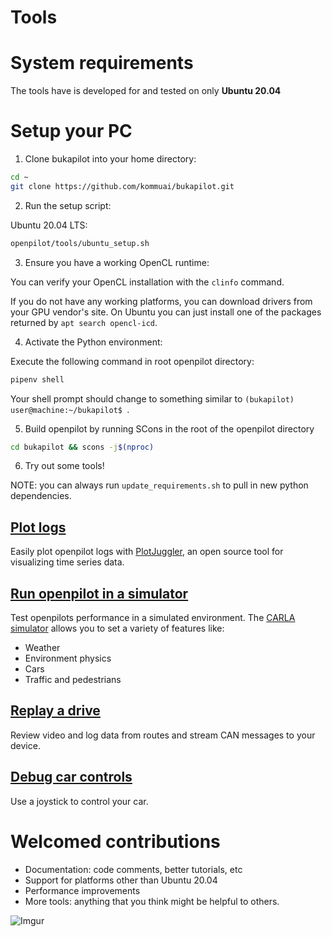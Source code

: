 Tools
============

System requirements
============

The tools have is developed for and tested on only **Ubuntu 20.04**

Setup your PC
============
1. Clone bukapilot into your home directory:
``` bash
cd ~
git clone https://github.com/kommuai/bukapilot.git
```

2. Run the setup script:

Ubuntu 20.04 LTS:
``` bash
openpilot/tools/ubuntu_setup.sh
```

3. Ensure you have a working OpenCL runtime:

You can verify your OpenCL installation with the `clinfo` command.

If you do not have any working platforms, you can download drivers from your GPU vendor's site.
On Ubuntu you can just install one of the packages returned by `apt search opencl-icd`.

4. Activate the Python environment:

Execute the following command in root openpilot directory:
```bash
pipenv shell
```

Your shell prompt should change to something similar to `(bukapilot) user@machine:~/bukapilot$ `.

5. Build openpilot by running SCons in the root of the openpilot directory
``` bash
cd bukapilot && scons -j$(nproc)
```

6. Try out some tools!

NOTE: you can always run `update_requirements.sh` to pull in new python dependencies.


[Plot logs](plotjuggler)
-------------

Easily plot openpilot logs with [PlotJuggler](https://github.com/facontidavide/PlotJuggler), an open source tool for visualizing time series data.


[Run openpilot in a simulator](sim)
-------------

Test openpilots performance in a simulated environment. The [CARLA simulator](https://github.com/carla-simulator/carla) allows you to set a variety of features like:
* Weather
* Environment physics
* Cars
* Traffic and pedestrians


[Replay a drive](replay)
-------------

Review video and log data from routes and stream CAN messages to your device.


[Debug car controls](joystick)
-------------

Use a joystick to control your car.


Welcomed contributions
=============

* Documentation: code comments, better tutorials, etc
* Support for platforms other than Ubuntu 20.04
* Performance improvements
* More tools: anything that you think might be helpful to others.

![Imgur](https://i.imgur.com/IdfBgwK.jpg)
